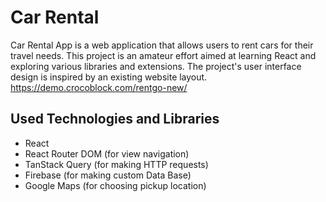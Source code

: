 # Car Rental

Car Rental App is a web application that allows users to rent cars for their travel needs. This project is an amateur effort aimed at learning React and exploring various libraries and extensions. The project's user interface design is inspired by an existing website layout. https://demo.crocoblock.com/rentgo-new/

## Used Technologies and Libraries

- React
- React Router DOM (for view navigation)
- TanStack Query (for making HTTP requests)
- Firebase (for making custom Data Base)
- Google Maps (for choosing pickup location)